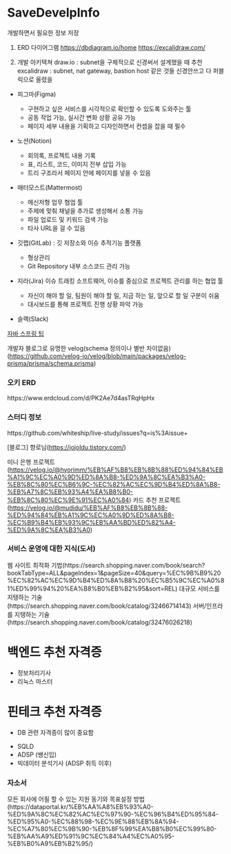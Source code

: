 # SaveDevelpInfo
개발하면서 필요한 정보 저장

1. ERD 다이어그램
https://dbdiagram.io/home
https://excalidraw.com/


2. 개발 아키텍쳐
draw.io : subnet을 구체적으로 신경써서 설계했을 때 추천
excalidraw : subnet, nat gateway, bastion host 같은 것들 신경안쓰고 다 퍼블릭으로 올렸을


* 피그마(Figma)
  - 구현하고 싶은 서비스를 시각적으로 확인할 수 있도록 도와주는 툴
  - 공동 작업 가능, 실시간 변화 상황 공유 가능
  - 페이지 세부 내용을 기획하고 디자인하면서 컨셉을 잡을 때 필수

* 노션(Notion)
  - 회의록, 프로젝트 내용 기록
  - 표, 리스트, 코드, 이미지 전부 삽입 가능
  - 트리 구조라서 페이지 안에 페이지를 넣을 수 있음
    
* 매터모스트(Mattermost)
  - 메신저형 업무 협업 툴
  - 주제에 맞춰 채널을 추가로 생성해서 소통 가능
  - 파일 업로드 및 키워드 검색 가능
  - 타사 URL을 걸 수 있음
    
* 깃랩(GitLab) : 깃 저장소와 이슈 추적기능 플랫폼
  - 형상관리
  - Git Repository 내부 소스코드 관리 가능
    
* 지라(Jira) 이슈 트래킹 소프트웨어, 이슈를 중심으로 프로젝트 관리를 하는 협업 툴
  - 자신이 해야 할 일, 팀원이 해야 할 일, 지금 하는 일, 앞으로 할 일 구분이 쉬움
  - 대시보드를 통해 프로젝트 진행 상황 파악 가능

* 슬랙(Slack)


[자바 스프링 팁](https://wikidocs.net/115235)


개발자 블로그로 유명한 velog(schema 정의이나 별반 차이없음)(https://github.com/velog-io/velog/blob/main/packages/velog-prisma/prisma/schema.prisma)


<h3>오키 ERD</h3>
https://www.erdcloud.com/d/PK2Ae7d4asTRqHpHx

<h3>스터디 정보</h3>
https://github.com/whiteship/live-study/issues?q=is%3Aissue+

[블로그]
향로님(https://jojoldu.tistory.com/)

미니 은행 프로젝트(https://velog.io/@hyorimm/%EB%AF%B8%EB%8B%88%ED%94%84%EB%A1%9C%EC%A0%9D%ED%8A%B8-%ED%9A%8C%EA%B3%A0-%EB%8C%80%EC%B6%9C-%EC%82%AC%EC%9D%B4%ED%8A%B8-%EB%A7%8C%EB%93%A4%EA%B8%B0-%EB%8C%80%EC%9E%91%EC%A0%84)
카드 추천 프로젝트(https://velog.io/@mudidu/%EB%AF%B8%EB%8B%88-%ED%94%84%EB%A1%9C%EC%A0%9D%ED%8A%B8-%EC%B9%B4%EB%93%9C%EB%AA%BD%ED%82%A4-%ED%9A%8C%EA%B3%A0)



<h3>서비스 운영에 대한 지식(도서)</h3>
웹 사이트 최적화 기법(https://search.shopping.naver.com/book/search?bookTabType=ALL&pageIndex=1&pageSize=40&query=%EC%9B%B9%20%EC%82%AC%EC%9D%B4%ED%8A%B8%20%EC%B5%9C%EC%A0%81%ED%99%94%20%EA%B8%B0%EB%B2%95&sort=REL)
대규모 서비스를 지탱하는 기술(https://search.shopping.naver.com/book/catalog/32466714143)
서버/인프라를 지탱하는 기술(https://search.shopping.naver.com/book/catalog/32476026218)


# 백엔드 추천 자격증
 - 정보처리기사
 - 리눅스 마스터

# 핀테크 추천 자격증
 * DB 관련 자격증이 많이 중요함 
 - SQLD
 - ADSP (쌩신입)
 - 빅데이터 분석기사 (ADSP 취득 이후)

<H3>자소서</H3>
 모든 회사에 어필 할 수 있는 지원 동기와 목표설정 방법(https://dataportal.kr/%EB%AA%A8%EB%93%A0-%ED%9A%8C%EC%82%AC%EC%97%90-%EC%96%B4%ED%95%84-%ED%95%A0-%EC%88%98-%EC%9E%88%EB%8A%94-%EC%A7%80%EC%9B%90-%EB%8F%99%EA%B8%B0%EC%99%80-%EB%AA%A9%ED%91%9C%EC%84%A4%EC%A0%95-%EB%B0%A9%EB%B2%95/)
